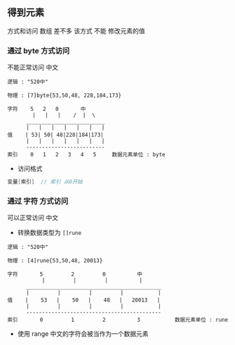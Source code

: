 ##  得到元素
方式和访问 数组 差不多
该方式 不能 修改元素的值



###   通过 byte 方式访问
不能正常访问 中文

```shell
逻辑 : "520中"

物理 : [7]byte{53,50,48, 228,184,173}

字符    5   2   0       中
        |   |   |    /  |  \ 
      _________________________
      |   |   |   |   |   |   |
值    | 53| 50| 48|228|184|173|
      |   |   |   |   |   |   |
      -------------------------
索引    0   1   2   3   4   5		数据元素单位 : byte
```

* 访问格式
```go
变量[索引] 	// 索引 从0开始
```



###   通过 字符 方式访问
可以正常访问 中文

* 转换数据类型为 `[]rune` 
```shell
逻辑 : "520中"

物理 : [4]rune{53,50,48, 20013}

字符       5         2         0          中
           |         |         |          |   
      ___________________________________________
      |         |         |         |           |
值    |    53   |    50   |    48   |   20013   |
      |         |         |         |           |
      -------------------------------------------
索引       0         1         2          3    		数据元素单位 : rune
```

* 使用 range
中文的字符会被当作为一个数据元素
